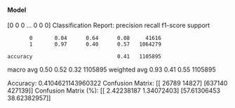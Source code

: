 #### Model
[0 0 0 ... 0 0 0]
Classification Report:
              precision    recall  f1-score   support

           0       0.04      0.64      0.08     41616
           1       0.97      0.40      0.57   1064279

    accuracy                           0.41   1105895
   macro avg       0.50      0.52      0.32   1105895
weighted avg       0.93      0.41      0.55   1105895

Accuracy: 0.4104621143960322
Confusion Matrix:
[[ 26789  14827]
 [637140 427139]]
Confusion Matrix (%):
[[ 2.42238187  1.34072403]
 [57.61306453 38.62382957]]
